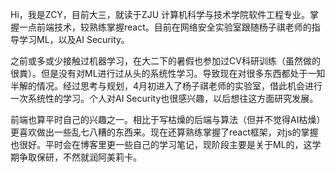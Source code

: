 Hi，我是ZCY，目前大三，就读于ZJU 计算机科学与技术学院软件工程专业。掌握一点前端技术，较熟练掌握react。目前在网络安全实验室跟随杨子祺老师的指导学习ML，以及AI Security。



之前或多或少接触过机器学习，在大二下的暑假也参加过CV科研训练（虽然做的很粪）。但是没有对ML进行过从头的系统性学习。导致现在对很多东西都处于一知半解的情况。经过思考与规划，4月初进入了杨子祺老师的实验室，借此机会进行一次系统性的学习。个人对AI Security也很感兴趣，以后想往这方面研究发展。



前端也算平时自己的兴趣之一。相比于写枯燥的后端与算法（但并不觉得AI枯燥）更喜欢做出一些乱七八糟的东西来。现在还算熟练掌握了react框架，对js的掌握也很好。平时会在博客里更一些自己的学习笔记，现阶段主要是关于ML的，这学期争取保研，不然就润阿美莉卡。
